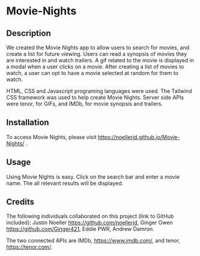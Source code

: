 # Movie-Nights

## Description

We created the Movie Nights app to allow users to search for movies, and create a list for future viewing. Users can read a synopsis of movies they are interested in and watch trailers. A gif related to the movie is displayed in a modal when a user clicks on a movie. After creating a list of movies to watch, a user can opt to have a movie selected at random for them to watch.

HTML, CSS and Javascript programing languages were used. The Tailwind CSS framework was used to help create Movie Nights. Server side APIs were tenor, for GIFs, and IMDb, for movie synopsis and trailers.

## Installation

To access Movie Nights, please visit https://noellerjd.github.io/Movie-Nights/ .

## Usage

Using Movie Nights is easy. Click on the search bar and enter a movie name. The all relevant results will be displayed. 

## Credits

The following individuals collaborated on this project (link to GitHub included):
Justin Noeller https://github.com/noellerjd, Ginger Owen https://github.com/Ginger421, Eddie PWR, Andrew Damron.

The two connected APIs are IMDb, https://www.imdb.com/, and tenor, https://tenor.com/. 
